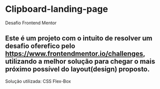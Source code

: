 # Clipboard-landing-page
Desafio Frontend Mentor

## Este é um projeto com o intuito de resolver um desafio oferefico pelo https://www.frontendmentor.io/challenges, utilizando a melhor solução para chegar o mais próximo possível do layout(design) proposto. 

Solução utilizada: CSS Flex-Box
